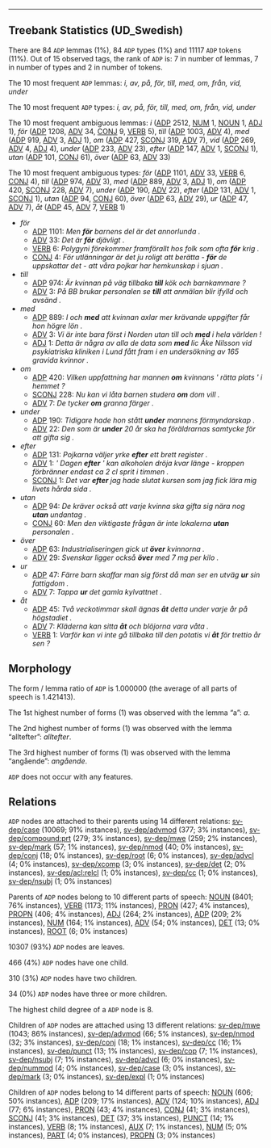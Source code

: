 

--------------------------------------------------------------------------------

## Treebank Statistics (UD_Swedish)

There are 84 `ADP` lemmas (1%), 84 `ADP` types (1%) and 11117 `ADP` tokens (11%).
Out of 15 observed tags, the rank of `ADP` is: 7 in number of lemmas, 7 in number of types and 2 in number of tokens.

The 10 most frequent `ADP` lemmas: <em>i, av, på, för, till, med, om, från, vid, under</em>

The 10 most frequent `ADP` types:  <em>i, av, på, för, till, med, om, från, vid, under</em>

The 10 most frequent ambiguous lemmas: <em>i</em> ([ADP]() 2512, [NUM]() 1, [NOUN]() 1, [ADJ]() 1), <em>för</em> ([ADP]() 1208, [ADV]() 34, [CONJ]() 9, [VERB]() 5), <em>till</em> ([ADP]() 1003, [ADV]() 4), <em>med</em> ([ADP]() 919, [ADV]() 3, [ADJ]() 1), <em>om</em> ([ADP]() 427, [SCONJ]() 319, [ADV]() 7), <em>vid</em> ([ADP]() 269, [ADV]() 4, [ADJ]() 4), <em>under</em> ([ADP]() 233, [ADV]() 23), <em>efter</em> ([ADP]() 147, [ADV]() 1, [SCONJ]() 1), <em>utan</em> ([ADP]() 101, [CONJ]() 61), <em>över</em> ([ADP]() 63, [ADV]() 33)

The 10 most frequent ambiguous types:  <em>för</em> ([ADP]() 1101, [ADV]() 33, [VERB]() 6, [CONJ]() 4), <em>till</em> ([ADP]() 974, [ADV]() 3), <em>med</em> ([ADP]() 889, [ADV]() 3, [ADJ]() 1), <em>om</em> ([ADP]() 420, [SCONJ]() 228, [ADV]() 7), <em>under</em> ([ADP]() 190, [ADV]() 22), <em>efter</em> ([ADP]() 131, [ADV]() 1, [SCONJ]() 1), <em>utan</em> ([ADP]() 94, [CONJ]() 60), <em>över</em> ([ADP]() 63, [ADV]() 29), <em>ur</em> ([ADP]() 47, [ADV]() 7), <em>åt</em> ([ADP]() 45, [ADV]() 7, [VERB]() 1)


* <em>för</em>
  * [ADP]() 1101: <em>Men <b>för</b> barnens del är det annorlunda .</em>
  * [ADV]() 33: <em>Det är <b>för</b> djävligt .</em>
  * [VERB]() 6: <em>Polygyni förekommer framförallt hos folk som ofta <b>för</b> krig .</em>
  * [CONJ]() 4: <em>För utlänningar är det ju roligt att berätta - <b>för</b> de uppskattar det - att våra pojkar har hemkunskap i sjuan .</em>
* <em>till</em>
  * [ADP]() 974: <em>Är kvinnan på väg tillbaka <b>till</b> kök och barnkammare ?</em>
  * [ADV]() 3: <em>På BB brukar personalen se <b>till</b> att anmälan blir ifylld och avsänd .</em>
* <em>med</em>
  * [ADP]() 889: <em>I och <b>med</b> att kvinnan axlar mer krävande uppgifter får hon högre lön .</em>
  * [ADV]() 3: <em>Vi är inte bara först i Norden utan till och <b>med</b> i hela världen !</em>
  * [ADJ]() 1: <em>Detta är några av alla de data som <b>med</b> lic Åke Nilsson vid psykiatriska kliniken i Lund fått fram i en undersökning av 165 gravida kvinnor .</em>
* <em>om</em>
  * [ADP]() 420: <em>Vilken uppfattning har mannen <b>om</b> kvinnans ' rätta plats ' i hemmet ?</em>
  * [SCONJ]() 228: <em>Nu kan vi låta barnen studera <b>om</b> dom vill .</em>
  * [ADV]() 7: <em>De tycker <b>om</b> granna färger .</em>
* <em>under</em>
  * [ADP]() 190: <em>Tidigare hade hon stått <b>under</b> mannens förmyndarskap .</em>
  * [ADV]() 22: <em>Den som är <b>under</b> 20 år ska ha föräldrarnas samtycke för att gifta sig .</em>
* <em>efter</em>
  * [ADP]() 131: <em>Pojkarna väljer yrke <b>efter</b> ett brett register .</em>
  * [ADV]() 1: <em>' Dagen <b>efter</b> ' kan alkoholen dröja kvar länge - kroppen förbränner endast ca 2 cl sprit i timmen .</em>
  * [SCONJ]() 1: <em>Det var <b>efter</b> jag hade slutat kursen som jag fick lära mig livets hårda sida .</em>
* <em>utan</em>
  * [ADP]() 94: <em>De kräver också att varje kvinna ska gifta sig nära nog <b>utan</b> undantag .</em>
  * [CONJ]() 60: <em>Men den viktigaste frågan är inte lokalerna <b>utan</b> personalen .</em>
* <em>över</em>
  * [ADP]() 63: <em>Industrialiseringen gick ut <b>över</b> kvinnorna .</em>
  * [ADV]() 29: <em>Svenskar ligger också <b>över</b> med 7 mg per kilo .</em>
* <em>ur</em>
  * [ADP]() 47: <em>Färre barn skaffar man sig först då man ser en utväg <b>ur</b> sin fattigdom .</em>
  * [ADV]() 7: <em>Tappa <b>ur</b> det gamla kylvattnet .</em>
* <em>åt</em>
  * [ADP]() 45: <em>Två veckotimmar skall ägnas <b>åt</b> detta under varje år på högstadiet .</em>
  * [ADV]() 7: <em>Kläderna kan sitta <b>åt</b> och blöjorna vara våta .</em>
  * [VERB]() 1: <em>Varför kan vi inte gå tillbaka till den potatis vi <b>åt</b> för trettio år sen ?</em>

## Morphology

The form / lemma ratio of `ADP` is 1.000000 (the average of all parts of speech is 1.421413).

The 1st highest number of forms (1) was observed with the lemma “a”: <em>a</em>.

The 2nd highest number of forms (1) was observed with the lemma “alltefter”: <em>alltefter</em>.

The 3rd highest number of forms (1) was observed with the lemma “angående”: <em>angående</em>.

`ADP` does not occur with any features.


## Relations

`ADP` nodes are attached to their parents using 14 different relations: [sv-dep/case]() (10069; 91% instances), [sv-dep/advmod]() (377; 3% instances), [sv-dep/compound:prt]() (279; 3% instances), [sv-dep/mwe]() (259; 2% instances), [sv-dep/mark]() (57; 1% instances), [sv-dep/nmod]() (40; 0% instances), [sv-dep/conj]() (18; 0% instances), [sv-dep/root]() (6; 0% instances), [sv-dep/advcl]() (4; 0% instances), [sv-dep/xcomp]() (3; 0% instances), [sv-dep/det]() (2; 0% instances), [sv-dep/acl:relcl]() (1; 0% instances), [sv-dep/cc]() (1; 0% instances), [sv-dep/nsubj]() (1; 0% instances)

Parents of `ADP` nodes belong to 10 different parts of speech: [NOUN]() (8401; 76% instances), [VERB]() (1173; 11% instances), [PRON]() (427; 4% instances), [PROPN]() (406; 4% instances), [ADJ]() (264; 2% instances), [ADP]() (209; 2% instances), [NUM]() (164; 1% instances), [ADV]() (54; 0% instances), [DET]() (13; 0% instances), [ROOT]() (6; 0% instances)

10307 (93%) `ADP` nodes are leaves.

466 (4%) `ADP` nodes have one child.

310 (3%) `ADP` nodes have two children.

34 (0%) `ADP` nodes have three or more children.

The highest child degree of a `ADP` node is 8.

Children of `ADP` nodes are attached using 13 different relations: [sv-dep/mwe]() (1043; 86% instances), [sv-dep/advmod]() (66; 5% instances), [sv-dep/nmod]() (32; 3% instances), [sv-dep/conj]() (18; 1% instances), [sv-dep/cc]() (16; 1% instances), [sv-dep/punct]() (13; 1% instances), [sv-dep/cop]() (7; 1% instances), [sv-dep/nsubj]() (7; 1% instances), [sv-dep/advcl]() (6; 0% instances), [sv-dep/nummod]() (4; 0% instances), [sv-dep/case]() (3; 0% instances), [sv-dep/mark]() (3; 0% instances), [sv-dep/expl]() (1; 0% instances)

Children of `ADP` nodes belong to 14 different parts of speech: [NOUN]() (606; 50% instances), [ADP]() (209; 17% instances), [ADV]() (124; 10% instances), [ADJ]() (77; 6% instances), [PRON]() (43; 4% instances), [CONJ]() (41; 3% instances), [SCONJ]() (41; 3% instances), [DET]() (37; 3% instances), [PUNCT]() (14; 1% instances), [VERB]() (8; 1% instances), [AUX]() (7; 1% instances), [NUM]() (5; 0% instances), [PART]() (4; 0% instances), [PROPN]() (3; 0% instances)

